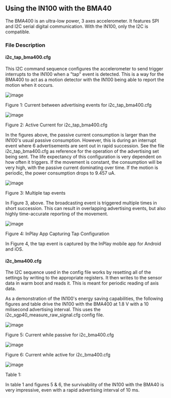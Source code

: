 ## Using the IN100 with the BMA40

The BMA400 is an ultra-low power, 3 axes accelerometer. It features SPI and I2C serial digital communication. With the IN100, only the I2C is compatible. 

### File Description

#### i2c_tap_bma400.cfg

This I2C command sequence configures the accelerometer to send trigger interrupts to the IN100 when a "tap" event is detected. This is a way for the BMA400 to act as a motion detector with the IN100 being able to report the motion when it occurs.

![image](https://user-images.githubusercontent.com/108510134/215597700-f8e85a8e-7eeb-4742-ae54-c82c7ff19c7f.png)

Figure 1: Current between advertising events for i2c_tap_bma400.cfg

![image](https://user-images.githubusercontent.com/108510134/215597926-95fc062b-9aa7-4253-b21e-8fadb11d7b62.png)

Figure 2: Active Current for i2c_tap_bma400.cfg

In the figures above, the passive current consumption is larger than the IN100's usual passive consumption. However, this is during an interrupt event where 6 advertisements are sent out in rapid succession. See the file i2c_tap_bma400.cfg as reference for the operation of the advertising set being sent. The life expectancy of this configuration is very dependent on how often it triggers. If the movement is constant, the consumption will be very high, with the passive current dominating over time. If the motion is periodic, the power consumption drops to 9.457 uA.

![image](https://user-images.githubusercontent.com/108510134/217399548-66aa3644-e5f5-44a1-b8d8-d5d0cb5cab98.png)

Figure 3: Multiple tap events

In Figure 3, above. The broadcasting event is triggered multiple times in short succession. This can result in overlapping advertising events, but also highly time-accurate reporting of the movement. 

![image](https://user-images.githubusercontent.com/108510134/217400086-d89432c4-21d0-4036-8fc2-e35739e855e2.png)

Figure 4: InPlay App Capturing Tap Configuration

In Figure 4, the tap event is captured by the InPlay mobile app for Android and iOS.

#### i2c_bma400.cfg

The I2C sequence used in the config file works by resetting all of the settings by writing to the appropriate registers. It then writes to the sensor data in warm boot and reads it. This is meant for periodic reading of axis data.

As a demonstration of the IN100's energy saving capabilities, the following figures and table drive the IN100 with the BMA400 at 1.8 V with a 10 milisecond advertising interval. This uses the i2c_sgp40_measure_raw_signal.cfg config file.

![image](https://user-images.githubusercontent.com/114425682/194935651-bcda0473-f8e8-4c80-9ee7-10990d41610e.png)

Figure 5: Current while passive for i2c_bma400.cfg

![image](https://user-images.githubusercontent.com/114425682/194935768-053e9a9f-63d2-4040-818e-f5d7ed2895fe.png)

Figure 6: Current while active for i2c_bma400.cfg

![image](https://user-images.githubusercontent.com/114425682/194937167-404772d4-293c-424d-879b-d5d744ff2c78.png)

Table 1:

In table 1 and figures 5 & 6, the survivability of the IN100 with the BMA40 is very impressive, even with a rapid advertising interval of 10 ms.
